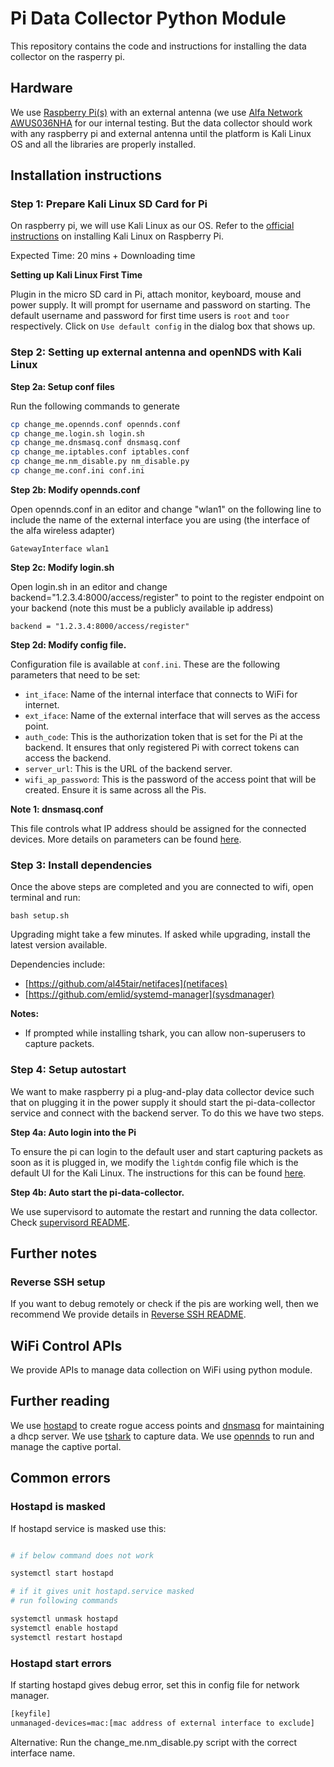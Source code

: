 # Pi Data Collector Python Module

This repository contains the code and instructions for installing the data collector on the rasperry pi.

## Hardware

We use [Raspberry Pi(s)](https://www.raspberrypi.org/) with an external antenna (we use [Alfa Network AWUS036NHA](https://www.alfa.com.tw/products_detail/7.htm) for our internal testing. But the data collector should work with any raspberry pi and external antenna until the platform is Kali Linux OS and all the libraries are properly installed.

## Installation instructions

### Step 1: Prepare Kali Linux SD Card for Pi

On raspberry pi, we will use Kali Linux as our OS. Refer to the [official instructions](https://www.kali.org/docs/arm/raspberry-pi/) on installing Kali Linux on Raspberry Pi.

Expected Time: 20 mins + Downloading time

**Setting up Kali Linux First Time**

Plugin in the micro SD card in Pi, attach monitor, keyboard, mouse and power supply. It will prompt for username and password on starting. The default username and password for first time users is `root` and `toor` respectively. Click on `Use default config` in the dialog box that shows up.

### Step 2: Setting up external antenna and openNDS with Kali Linux

**Step 2a: Setup conf files**

Run the following commands to generate 

```bash
cp change_me.opennds.conf opennds.conf
cp change_me.login.sh login.sh
cp change_me.dnsmasq.conf dnsmasq.conf
cp change_me.iptables.conf iptables.conf
cp change_me.nm_disable.py nm_disable.py
cp change_me.conf.ini conf.ini
```

**Step 2b: Modify opennds.conf**

Open opennds.conf in an editor and change "wlan1" on the following line to include the name of the external interface you are using (the interface of the alfa wireless adapter)

```
GatewayInterface wlan1
```

**Step 2c: Modify login.sh**

Open login.sh in an editor and change backend="1.2.3.4:8000/access/register" to point to the register endpoint on your backend (note this must be a publicly available ip address)

```
backend = "1.2.3.4:8000/access/register"
```

**Step 2d: Modify config file.**

Configuration file is available at `conf.ini`. These are the following parameters that need to be set:

- `int_iface`: Name of the internal interface that connects to WiFi for internet.
- `ext_iface`: Name of the external interface that will serves as the access point.
- `auth_code`: This is the authorization token that is set for the Pi at the backend. It ensures that only registered Pi with correct tokens can access the backend.
- `server_url`: This is the URL of the backend server.
- `wifi_ap_password`: This is the password of the access point that will be created. Ensure it is same across all the Pis.

**Note 1: dnsmasq.conf**

This file controls what IP address should be assigned for the connected devices. More details on parameters can be found [here](https://github.com/imp/dnsmasq/blob/master/dnsmasq.conf.example).

### Step 3: Install dependencies

Once the above steps are completed and you are connected to wifi, open terminal and run:

```
bash setup.sh
```

Upgrading might take a few minutes. If asked while upgrading, install the latest version available.

Dependencies include:

- [https://github.com/al45tair/netifaces](netifaces)
- [https://github.com/emlid/systemd-manager](sysdmanager)

**Notes:**

- If prompted while installing tshark, you can allow non-superusers to capture packets.

### Step 4: Setup autostart

We want to make raspberry pi a plug-and-play data collector device such that on plugging it in the power supply it should start the pi-data-collector service and connect with the backend server. To do this we have two steps.

**Step 4a: Auto login into the Pi**

To ensure the pi can login to the default user and start capturing packets as soon as it is plugged in, we modify the `lightdm` config file which is the default UI for the Kali Linux. The instructions for this can be found [here](https://wiki.archlinux.org/title/LightDM#Enabling_autologin).

**Step 4b: Auto start the pi-data-collector.**

We use supervisord to automate the restart and running the data collector. Check [supervisord README](supervisord/README.md).

## Further notes

### Reverse SSH setup

If you want to debug remotely or check if the pis are working well, then we recommend We provide details in [Reverse SSH README](reverse-ssh-setup/README.md).

## WiFi Control APIs

We provide APIs to manage data collection on WiFi using python module.

## Further reading

We use [hostapd](https://w1.fi/hostapd/) to create rogue access points and [dnsmasq](http://www.thekelleys.org.uk/dnsmasq/doc.html) for maintaining a dhcp server. We use [tshark](https://www.wireshark.org/docs/man-pages/tshark.html) to capture data. We use [opennds](https://github.com/openNDS/openNDS) to run and manage the captive portal.

## Common errors

### Hostapd is masked

If hostapd service is masked use this:

```bash

# if below command does not work

systemctl start hostapd

# if it gives unit hostapd.service masked
# run following commands

systemctl unmask hostapd
systemctl enable hostapd
systemctl restart hostapd
```

### Hostapd start errors

If starting hostapd gives debug error, set this in config file for network manager.

```txt
[keyfile]
unmanaged-devices=mac:[mac address of external interface to exclude]
```

Alternative: Run the change_me.nm_disable.py script with the correct interface name.
